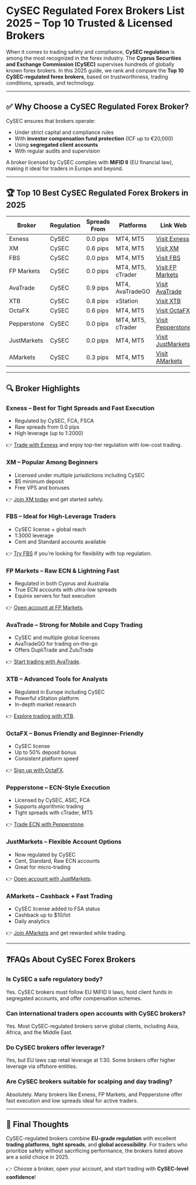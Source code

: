 # CySEC Regulated Forex Brokers List 2025 – Top 10 Trusted & Licensed Brokers

When it comes to trading safety and compliance, **CySEC regulation** is among the most recognized in the forex industry. The **Cyprus Securities and Exchange Commission (CySEC)** supervises hundreds of globally known forex brokers. In this 2025 guide, we rank and compare the **Top 10 CySEC-regulated forex brokers**, based on trustworthiness, trading conditions, spreads, and technology.

---

## ✅ Why Choose a CySEC Regulated Forex Broker?

CySEC ensures that brokers operate:

* Under strict capital and compliance rules
* With **investor compensation fund protection** (ICF up to €20,000)
* Using **segregated client accounts**
* With regular audits and supervision

A broker licensed by CySEC complies with **MiFID II** (EU financial law), making it ideal for traders in Europe and beyond.

---

## 🏆 Top 10 Best CySEC Regulated Forex Brokers in 2025

| Broker      | Regulation | Spreads From | Platforms         | Link Web                                                                                                     |
| ----------- | ---------- | ------------ | ----------------- | ------------------------------------------------------------------------------------------------------------ |
| Exness      | CySEC      | 0.0 pips     | MT4, MT5          | [Visit Exness](https://one.exnesstrack.org/a/english23)                                                      |
| XM          | CySEC      | 0.6 pips     | MT4, MT5          | [Visit XM](https://clicks.pipaffiliates.com/c?c=589901&l=en&p=0)                                             |
| FBS         | CySEC      | 0.0 pips     | MT4, MT5          | [Visit FBS](https://fbs.partners?ibl=587836&ibp=21398815)                                                    |
| FP Markets  | CySEC      | 0.0 pips     | MT4, MT5, cTrader | [Visit FP Markets](https://www.fpmarkets.com/?redir=stv&fpm-affiliate-utm-source=IB&fpm-affiliate-agt=56244) |
| AvaTrade    | CySEC      | 0.9 pips     | MT4, AvaTradeGO   | [Visit AvaTrade](https://www.avatrade.com?versionId=10301&tag=194438)                                        |
| XTB         | CySEC      | 0.8 pips     | xStation          | [Visit XTB](https://link-pso.xtb.com/pso/zrUCY)                                                              |
| OctaFX      | CySEC      | 0.6 pips     | MT4, MT5          | [Visit OctaFX](https://my.octafx.com/open-account/?refid=ib35647800)                                         |
| Pepperstone | CySEC      | 0.0 pips     | MT4, MT5, cTrader | [Visit Pepperstone](https://trk.pepperstonepartners.com/aff_c?offer_id=367&aff_id=33954)                     |
| JustMarkets | CySEC      | 0.0 pips     | MT4, MT5          | [Visit JustMarkets](https://one.justmarkets.link/a/79iqw0j6nj)                                               |
| AMarkets    | CySEC      | 0.3 pips     | MT4, MT5          | [Visit AMarkets](https://amarketstrading.co/?g=WNRAN9)                                                       |

---

## 🔍 Broker Highlights

### Exness – Best for Tight Spreads and Fast Execution

* Regulated by CySEC, FCA, FSCA
* Raw spreads from 0.0 pips
* High leverage (up to 1:2000)

👉 [Trade with Exness](https://one.exnesstrack.org/a/english23) and enjoy top-tier regulation with low-cost trading.

### XM – Popular Among Beginners

* Licensed under multiple jurisdictions including CySEC
* \$5 minimum deposit
* Free VPS and bonuses

👉 [Join XM today](https://clicks.pipaffiliates.com/c?c=589901&l=en&p=0) and get started safely.

### FBS – Ideal for High-Leverage Traders

* CySEC license + global reach
* 1:3000 leverage
* Cent and Standard accounts available

👉 [Try FBS](https://fbs.partners?ibl=587836&ibp=21398815) if you're looking for flexibility with top regulation.

### FP Markets – Raw ECN & Lightning Fast

* Regulated in both Cyprus and Australia
* True ECN accounts with ultra-low spreads
* Equinix servers for fast execution

👉 [Open account at FP Markets](https://www.fpmarkets.com/?redir=stv&fpm-affiliate-utm-source=IB&fpm-affiliate-agt=56244).

### AvaTrade – Strong for Mobile and Copy Trading

* CySEC and multiple global licenses
* AvaTradeGO for trading on-the-go
* Offers DupliTrade and ZuluTrade

👉 [Start trading with AvaTrade](https://www.avatrade.com?versionId=10301&tag=194438).

### XTB – Advanced Tools for Analysts

* Regulated in Europe including CySEC
* Powerful xStation platform
* In-depth market research

👉 [Explore trading with XTB](https://link-pso.xtb.com/pso/zrUCY).

### OctaFX – Bonus Friendly and Beginner-Friendly

* CySEC license
* Up to 50% deposit bonus
* Consistent platform speed

👉 [Sign up with OctaFX](https://my.octafx.com/open-account/?refid=ib35647800).

### Pepperstone – ECN-Style Execution

* Licensed by CySEC, ASIC, FCA
* Supports algorithmic trading
* Tight spreads with cTrader, MT5

👉 [Trade ECN with Pepperstone](https://trk.pepperstonepartners.com/aff_c?offer_id=367&aff_id=33954).

### JustMarkets – Flexible Account Options

* Now regulated by CySEC
* Cent, Standard, Raw ECN accounts
* Great for micro-trading

👉 [Open account with JustMarkets](https://one.justmarkets.link/a/79iqw0j6nj).

### AMarkets – Cashback + Fast Trading

* CySEC license added to FSA status
* Cashback up to \$10/lot
* Daily analytics

👉 [Join AMarkets](https://amarketstrading.co/?g=WNRAN9) and get rewarded while trading.

---

## ❓FAQs About CySEC Forex Brokers

### Is CySEC a safe regulatory body?

Yes. CySEC brokers must follow EU MiFID II laws, hold client funds in segregated accounts, and offer compensation schemes.

### Can international traders open accounts with CySEC brokers?

Yes. Most CySEC-regulated brokers serve global clients, including Asia, Africa, and the Middle East.

### Do CySEC brokers offer leverage?

Yes, but EU laws cap retail leverage at 1:30. Some brokers offer higher leverage via offshore entities.

### Are CySEC brokers suitable for scalping and day trading?

Absolutely. Many brokers like Exness, FP Markets, and Pepperstone offer fast execution and low spreads ideal for active traders.

---

## 🏁 Final Thoughts

CySEC-regulated brokers combine **EU-grade regulation** with excellent **trading platforms**, **tight spreads**, and **global accessibility**. For traders who prioritize safety without sacrificing performance, the brokers listed above are a solid choice in 2025.

👉 Choose a broker, open your account, and start trading with **CySEC-level confidence**!
